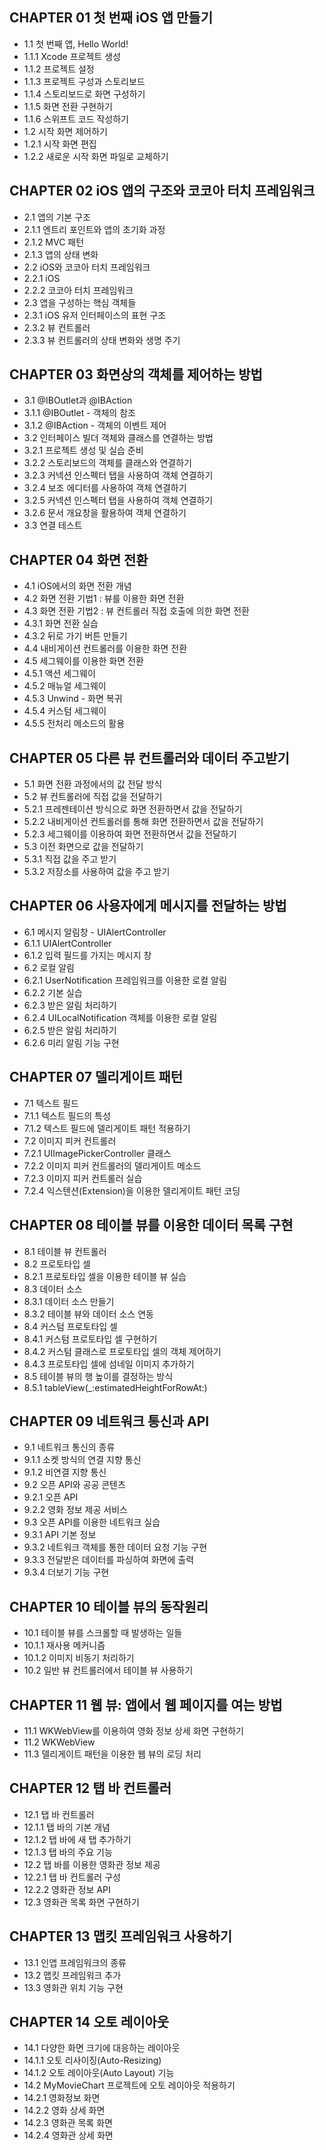 ## CHAPTER 01 첫 번째 iOS 앱 만들기
* 1.1 첫 번째 앱, Hello World!
* 1.1.1 Xcode 프로젝트 생성
* 1.1.2 프로젝트 설정
* 1.1.3 프로젝트 구성과 스토리보드
* 1.1.4 스토리보드로 화면 구성하기
* 1.1.5 화면 전환 구현하기
* 1.1.6 스위프트 코드 작성하기
* 1.2 시작 화면 제어하기
* 1.2.1 시작 화면 편집
* 1.2.2 새로운 시작 화면 파일로 교체하기


## CHAPTER 02 iOS 앱의 구조와 코코아 터치 프레임워크
* 2.1 앱의 기본 구조
* 2.1.1 엔트리 포인트와 앱의 초기화 과정
* 2.1.2 MVC 패턴
* 2.1.3 앱의 상태 변화
* 2.2 iOS와 코코아 터치 프레임워크
* 2.2.1 iOS
* 2.2.2 코코아 터치 프레임워크
* 2.3 앱을 구성하는 핵심 객체들
* 2.3.1 iOS 유저 인터페이스의 표현 구조
* 2.3.2 뷰 컨트롤러
* 2.3.3 뷰 컨트롤러의 상태 변화와 생명 주기


## CHAPTER 03 화면상의 객체를 제어하는 방법
* 3.1 @IBOutlet과 @IBAction
* 3.1.1 @IBOutlet - 객체의 참조
* 3.1.2 @IBAction - 객체의 이벤트 제어
* 3.2 인터페이스 빌더 객체와 클래스를 연결하는 방법
* 3.2.1 프로젝트 생성 및 실습 준비
* 3.2.2 스토리보드의 객체를 클래스와 연결하기
* 3.2.3 커넥션 인스펙터 탭을 사용하여 객체 연결하기
* 3.2.4 보조 에디터를 사용하여 객체 연결하기
* 3.2.5 커넥션 인스펙터 탭을 사용하여 객체 연결하기
* 3.2.6 문서 개요창을 활용하여 객체 연결하기
* 3.3 연결 테스트


## CHAPTER 04 화면 전환
* 4.1 iOS에서의 화면 전환 개념
* 4.2 화면 전환 기법1 : 뷰를 이용한 화면 전환
* 4.3 화면 전환 기법2 : 뷰 컨트롤러 직접 호출에 의한 화면 전환
* 4.3.1 화면 전환 실습
* 4.3.2 뒤로 가기 버튼 만들기
* 4.4 내비게이션 컨트롤러를 이용한 화면 전환
* 4.5 세그웨이를 이용한 화면 전환
* 4.5.1 액션 세그웨이
* 4.5.2 매뉴얼 세그웨이
* 4.5.3 Unwind - 화면 복귀
* 4.5.4 커스텀 세그웨이
* 4.5.5 전처리 메소드의 활용


## CHAPTER 05 다른 뷰 컨트롤러와 데이터 주고받기
* 5.1 화면 전환 과정에서의 값 전달 방식
* 5.2 뷰 컨트롤러에 직접 값을 전달하기
* 5.2.1 프레젠테이션 방식으로 화면 전환하면서 값을 전달하기
* 5.2.2 내비게이션 컨트롤러를 통해 화면 전환하면서 값을 전달하기
* 5.2.3 세그웨이를 이용하여 화면 전환하면서 값을 전달하기
* 5.3 이전 화면으로 값을 전달하기
* 5.3.1 직접 값을 주고 받기
* 5.3.2 저장소를 사용하여 값을 주고 받기


## CHAPTER 06 사용자에게 메시지를 전달하는 방법
* 6.1 메시지 알림창 - UIAlertController
* 6.1.1 UIAlertController
* 6.1.2 입력 필드를 가지는 메시지 창
* 6.2 로컬 알림
* 6.2.1 UserNotification 프레임워크를 이용한 로컬 알림
* 6.2.2 기본 실습
* 6.2.3 받은 알림 처리하기
* 6.2.4 UILocalNotification 객체를 이용한 로컬 알림
* 6.2.5 받은 알림 처리하기
* 6.2.6 미리 알림 기능 구현


## CHAPTER 07 델리게이트 패턴
* 7.1 텍스트 필드
* 7.1.1 텍스트 필드의 특성
* 7.1.2 텍스트 필드에 델리게이트 패턴 적용하기
* 7.2 이미지 피커 컨트롤러
* 7.2.1 UIImagePickerController 클래스
* 7.2.2 이미지 피커 컨트롤러의 델리게이트 메소드
* 7.2.3 이미지 피커 컨트롤러 실습
* 7.2.4 익스텐션(Extension)을 이용한 델리게이트 패턴 코딩


## CHAPTER 08 테이블 뷰를 이용한 데이터 목록 구현
* 8.1 테이블 뷰 컨트롤러
* 8.2 프로토타입 셀
* 8.2.1 프로토타입 셀을 이용한 테이블 뷰 실습
* 8.3 데이터 소스
* 8.3.1 데이터 소스 만들기
* 8.3.2 테이블 뷰와 데이터 소스 연동
* 8.4 커스텀 프로토타입 셀
* 8.4.1 커스텀 프로토타입 셀 구현하기
* 8.4.2 커스텀 클래스로 프로토타입 셀의 객체 제어하기
* 8.4.3 프로토타입 셀에 섬네일 이미지 추가하기
* 8.5 테이블 뷰의 행 높이를 결정하는 방식
* 8.5.1 tableView(_:estimatedHeightForRowAt:)


## CHAPTER 09 네트워크 통신과 API
* 9.1 네트워크 통신의 종류
* 9.1.1 소켓 방식의 연결 지향 통신
* 9.1.2 비연결 지향 통신
* 9.2 오픈 API와 공공 콘텐츠
* 9.2.1 오픈 API
* 9.2.2 영화 정보 제공 서비스
* 9.3 오픈 API를 이용한 네트워크 실습
* 9.3.1 API 기본 정보
* 9.3.2 네트워크 객체를 통한 데이터 요청 기능 구현
* 9.3.3 전달받은 데이터를 파싱하여 화면에 출력
* 9.3.4 더보기 기능 구현


## CHAPTER 10 테이블 뷰의 동작원리
* 10.1 테이블 뷰를 스크롤할 때 발생하는 일들
* 10.1.1 재사용 메커니즘
* 10.1.2 이미지 비동기 처리하기
* 10.2 일반 뷰 컨트롤러에서 테이블 뷰 사용하기


## CHAPTER 11 웹 뷰: 앱에서 웹 페이지를 여는 방법
* 11.1 WKWebView를 이용하여 영화 정보 상세 화면 구현하기
* 11.2 WKWebView
* 11.3 델리게이트 패턴을 이용한 웹 뷰의 로딩 처리


## CHAPTER 12 탭 바 컨트롤러
* 12.1 탭 바 컨트롤러
* 12.1.1 탭 바의 기본 개념
* 12.1.2 탭 바에 새 탭 추가하기
* 12.1.3 탭 바의 주요 기능
* 12.2 탭 바를 이용한 영화관 정보 제공
* 12.2.1 탭 바 컨트롤러 구성
* 12.2.2 영화관 정보 API
* 12.3 영화관 목록 화면 구현하기


## CHAPTER 13 맵킷 프레임워크 사용하기
* 13.1 인앱 프레임워크의 종류
* 13.2 맵킷 프레임워크 추가
* 13.3 영화관 위치 기능 구현


## CHAPTER 14 오토 레이아웃
* 14.1 다양한 화면 크기에 대응하는 레이아웃
* 14.1.1 오토 리사이징(Auto-Resizing)
* 14.1.2 오토 레이아웃(Auto Layout) 기능
* 14.2 MyMovieChart 프로젝트에 오토 레이아웃 적용하기
* 14.2.1 영화정보 화면
* 14.2.2 영화 상세 화면
* 14.2.3 영화관 목록 화면
* 14.2.4 영화관 상세 화면 